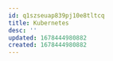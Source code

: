 ```yaml
---
id: q1szseuap839pj10e8tltcq
title: Kubernetes
desc: ''
updated: 1678444980882
created: 1678444980882
---
```

